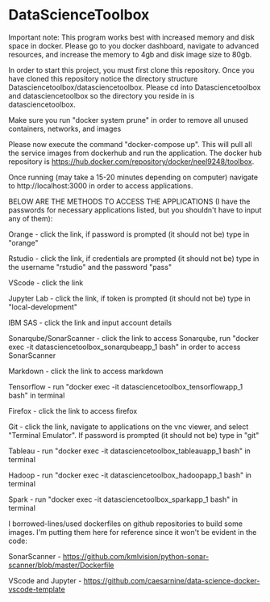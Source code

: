 # DataScienceToolbox

Important note: This program works best with increased memory and disk space in docker. Please go to you docker dashboard, navigate to advanced resources, and increase the memory to 4gb and disk image size to 80gb.

In order to start this project, you must first clone this repository. Once you have cloned this repository notice the directory structure Datasciencetoolbox/datasciencetoolbox. Please cd into Datasciencetoolbox and datasciencetoolbox so the directory you reside in is datasciencetoolbox.

Make sure you run "docker system prune" in order to remove all unused containers, networks, and images

Please now execute the command "docker-compose up". This will pull all the service images from dockerhub and run the application. The docker hub repository is 
https://hub.docker.com/repository/docker/neel9248/toolbox.

Once running (may take a 15-20 minutes depending on computer) navigate to http://localhost:3000 in order to access applications. 



BELOW ARE THE METHODS TO ACCESS THE APPLICATIONS (I have the passwords for necessary applications listed, but you shouldn't have to input any of them):

Orange - click the link, if  password is prompted (it should not be) type in "orange"

Rstudio - click the link, if credentials are prompted (it should not be) type in the username "rstudio" and the password "pass"

VScode - click the link

Jupyter Lab - click the link, if token is prompted (it should not be) type in "local-development"

IBM SAS - click the link and input account details

Sonarqube/SonarScanner - click the link to access Sonarqube, run "docker exec -it datasciencetoolbox_sonarqubeapp_1 bash" in order to access SonarScanner

Markdown - click the link to access markdown

Tensorflow - run "docker exec -it datasciencetoolbox_tensorflowapp_1 bash" in terminal

Firefox - click the link to access firefox

Git - click the link, navigate to applications on the vnc viewer, and select "Terminal Emulator". If password is prompted (it should not be) type in "git"

Tableau - run "docker exec -it datasciencetoolbox_tableauapp_1 bash" in terminal

Hadoop - run "docker exec -it datasciencetoolbox_hadoopapp_1 bash" in terminal

Spark - run "docker exec -it datasciencetoolbox_sparkapp_1 bash" in terminal

I borrowed-lines/used dockerfiles on github repositories to build some images. I'm putting them here for reference since it won't be evident in the code:

SonarScanner - https://github.com/kmlvision/python-sonar-scanner/blob/master/Dockerfile

VScode and Jupyter - https://github.com/caesarnine/data-science-docker-vscode-template





